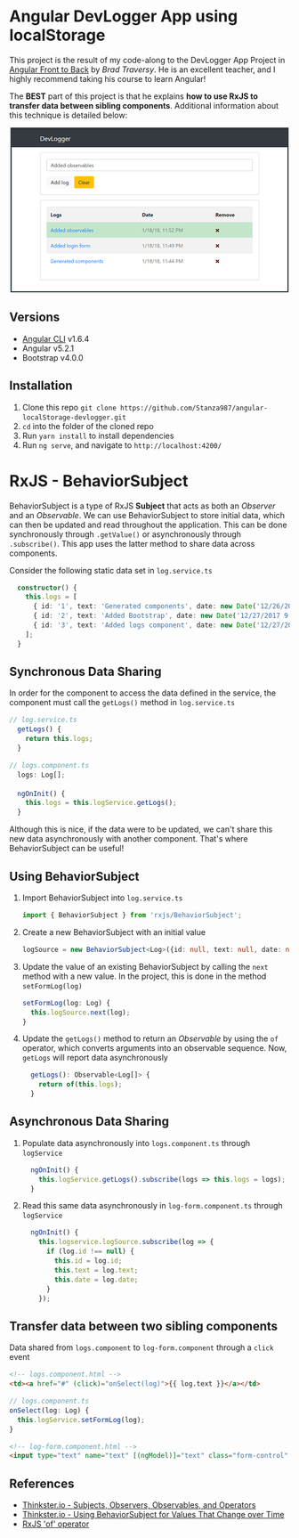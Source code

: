 # Angular DevLogger App using localStorage
This project is the result of my code-along to the DevLogger App Project in [Angular Front to Back](https://www.udemy.com/angular-4-front-to-back/) by *Brad Traversy*.  He is an excellent teacher, and I highly recommend taking his course to learn Angular! 

The **BEST** part of this project is that he explains **how to use RxJS to transfer data between sibling components**.  Additional information about this technique is detailed below:

<p align="center">
    <img width="500" height="296" src="./src/assets/img/homepage.png"><br>
</p>

## Versions
* [Angular CLI](https://github.com/angular/angular-cli) v1.6.4
* Angular v5.2.1
* Bootstrap v4.0.0

## Installation
1. Clone this repo `git clone https://github.com/Stanza987/angular-localStorage-devlogger.git`
1. `cd` into the folder of the cloned repo
1. Run `yarn install` to install dependencies
1. Run `ng serve`, and navigate to `http://localhost:4200/`

# RxJS - BehaviorSubject
BehaviorSubject is a type of RxJS **Subject** that acts as both an *Observer* and an *Observable*.  We can use BehaviorSubject to store initial data, which can then be updated and read throughout the application.  This can be done synchronously through `.getValue()` or asynchronously through `.subscribe()`.  This app uses the latter method to share data across components.

Consider the following static data set in `log.service.ts`
```typescript
  constructor() {
    this.logs = [
      { id: '1', text: 'Generated components', date: new Date('12/26/2017 12:54:23') },
      { id: '2', text: 'Added Bootstrap', date: new Date('12/27/2017 9:33:13') },
      { id: '3', text: 'Added logs component', date: new Date('12/27/2017 12:00:23') }
    ];
  }
```

## Synchronous Data Sharing

In order for the component to access the data defined in the service, the component must call the `getLogs()` method in `log.service.ts`
```typescript
// log.service.ts
  getLogs() {
    return this.logs;
  }
```

```typescript
// logs.component.ts
  logs: Log[];

  ngOnInit() {
    this.logs = this.logService.getLogs();
  }
```

Although this is nice, if the data were to be updated, we can't share this new data asynchronously with another component.  That's where BehaviorSubject can be useful!

## Using BehaviorSubject
1. Import BehaviorSubject into `log.service.ts`
    ```typescript
    import { BehaviorSubject } from 'rxjs/BehaviorSubject';
    ```

1. Create a new BehaviorSubject with an initial value
    ```typescript
    logSource = new BehaviorSubject<Log>({id: null, text: null, date: null});
    ```

1. Update the value of an existing BehaviorSubject by calling the `next` method with a new value.  In the project, this is done in the method `setFormLog(log)`
    ```typescript
    setFormLog(log: Log) {
      this.logSource.next(log);
    }
    ```

1. Update the `getLogs()` method to return an *Observable* by using the `of` operator, which converts arguments into an observable sequence.  Now, `getLogs` will report data asynchronously
    ```typescript
      getLogs(): Observable<Log[]> {
        return of(this.logs);
      }
    ```

## Asynchronous Data Sharing
1. Populate data asynchronously into `logs.component.ts` through `logService`
    ```typescript
      ngOnInit() {
        this.logService.getLogs().subscribe(logs => this.logs = logs);
      }
    ```

1. Read this same data asynchronously in `log-form.component.ts` through `logService`
    ```typescript
      ngOnInit() {
        this.logservice.logSource.subscribe(log => {
          if (log.id !== null) {
            this.id = log.id;
            this.text = log.text;
            this.date = log.date;
          }
        });
    ```

## Transfer data between two sibling components
Data shared from `logs.component` to `log-form.component` through a `click` event

```html
<!-- logs.component.html -->
<td><a href="#" (click)="onSelect(log)">{{ log.text }}</a></td>
```

```typescript
// logs.component.ts
onSelect(log: Log) {
  this.logService.setFormLog(log);
}
```

```html
<!-- log-form.component.html -->
<input type="text" name="text" [(ngModel)]="text" class="form-control" placeholder="Add a log...">
```

## References
* [Thinkster.io - Subjects, Observers, Observables, and Operators](https://thinkster.io/tutorials/learn-rxjs-observables/subjects-observables-and-operators)
* [Thinkster.io - Using BehaviorSubject for Values That Change over Time](https://thinkster.io/tutorials/learn-rxjs-observables/using-behaviorsubject-for-values-that-change-over-time)
* [RxJS 'of' operator](https://github.com/Reactive-Extensions/RxJS/blob/master/doc/api/core/operators/of.md)